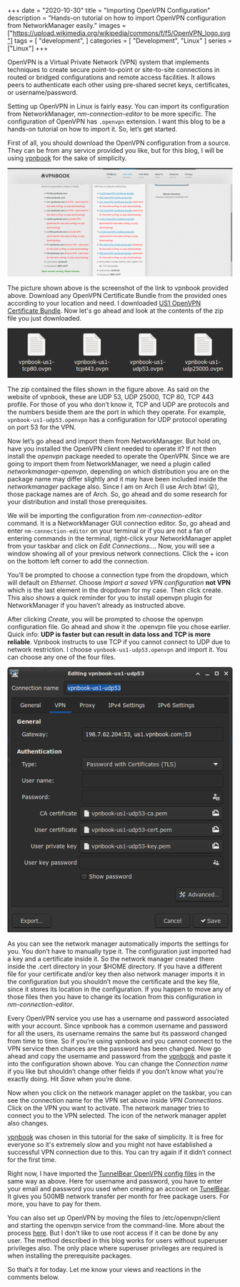 +++
date = "2020-10-30"
title = "Importing OpenVPN Configuration"
description = "Hands-on tutorial on how to import OpenVPN configuration from NetworkManager easily."
images = ["https://upload.wikimedia.org/wikipedia/commons/f/f5/OpenVPN_logo.svg"]
tags = [
    "development",
]
categories = [
    "Development",
    "Linux"
]
series = ["Linux"]
+++

OpenVPN is a Virtual Private Network (VPN) system that implements techniques to create secure point-to-point or site-to-site connections in routed or bridged configurations and remote access facilities. It allows peers to authenticate each other using pre-shared secret keys, certificates, or username/password.

Setting up OpenVPN in Linux is fairly easy. You can import its configuration from NetworkManager, _nm-connection-editor_ to be more specific. The configuration of OpenVPN has `.openvpn` extension. I want this blog to be a hands-on tutorial on how to import it. So, let’s get started.

First of all, you should download the OpenVPN configuration from a source. They can be from any service provided you like, but for this blog, I will be using [vpnbook](https://www.vpnbook.com/freevpn) for the sake of simplicity.

![vpnbook screenshot](/images/vpnbook_screenshot.png#center)

The picture shown above is the screenshot of the link to vpnbook provided above. Download any OpenVPN Certificate Bundle from the provided ones according to your location and need. I downloaded [US1 OpenVPN Certificate Bundle](https://www.vpnbook.com/free-openvpn-account/VPNBook.com-OpenVPN-US1.zip). Now let's go ahead and look at the contents of the zip file you just downloaded.

![openvpn bundle contents](/images/openvpn_bundle_contents.png#center)

The zip contained the files shown in the figure above. As said on the website of vpnbook, these are UDP 53, UDP 25000, TCP 80, TCP 443 profile. For those of you who don’t know it, TCP and UDP are protocols and the numbers beside them are the port in which they operate. For example, `vpnbook-us1-udp53.openvpn` has a configuration for UDP protocol operating on port 53 for the VPN.

Now let’s go ahead and import them from NetworkManager. But hold on, have you installed the OpenVPN client needed to operate it? If not then install the _openvpn_ package needed to operate the OpenVPN. Since we are going to import them from NetworkManager, we need a plugin called _networkmanager-openvpn_, depending on which distribution you are on the package name may differ slightly and it may have been included inside the _networkmanager_ package also. Since I am on Arch (I use Arch btw! 😜), those package names are of Arch. So, go ahead and do some research for your distribution and install those prerequisites.

We will be importing the configuration from _nm-connection-editor_ command. It is a NetworkManager GUI connection editor. So, go ahead and enter `nm-connection-editor` on your terminal or if you are not a fan of entering commands in the terminal, right-click your NetworkManager applet from your taskbar and click on _Edit Connections…_. Now, you will see a window showing all of your previous network connections. Click the + icon on the bottom left corner to add the connection.

You’ll be prompted to choose a connection type from the dropdown, which will default on _Ethernet_. Choose _Import a saved VPN configuration_ **not VPN** which is the last element in the dropdown for my case. Then click create. This also shows a quick reminder for you to install openvpn plugin for NetworkManager if you haven’t already as instructed above.

After clicking _Create_, you will be prompted to choose the openvpn configuration file. Go ahead and show it the .openvpn file you chose earlier. Quick info: **UDP is faster but can result in data loss and TCP is more reliable**. Vpnbook instructs to use TCP if you cannot connect to UDP due to network restriction. I choose `vpnbook-us1-udp53.openvpn` and import it. You can choose any one of the four files.

![openvpn configuration imported](/images/openvpn_imported.png#center)

As you can see the network manager automatically imports the settings for you. You don’t have to manually type it. The configuration just imported had a key and a certificate inside it. So the network manager created them inside the .cert directory in your \$HOME directory. If you have a different file for your certificate and/or key then also network manager imports it in the configuration but you shouldn’t move the certificate and the key file, since it stores its location in the configuration. If you happen to move any of those files then you have to change its location from this configuration in _nm-connection-editor_.

Every OpenVPN service you use has a username and password associated with your account. Since vpnbook has a common username and password for all the users, its username remains the same but its password changed from time to time. So if you’re using vpnbook and you cannot connect to the VPN service then chances are the password has been changed. Now go ahead and copy the username and password from the [vpnbook](https://www.vpnbook.com/freevpn) and paste it into the configuration shown above. You can change the _Connection name_ if you like but shouldn’t change other fields if you don’t know what you’re exactly doing. Hit _Save_ when you’re done.

Now when you click on the network manager applet on the taskbar, you can see the connection name for the VPN set above inside _VPN Connections_. Click on the VPN you want to activate. The network manager tries to connect you to the VPN selected. The icon of the network manager applet also changes.

[vpnbook](https://www.vpnbook.com/freevpn) was chosen in this tutorial for the sake of simplicity. It is free for everyone so it's extremely slow and you might not have established a successful VPN connection due to this. You can try again if it didn’t connect for the first time.

Right now, I have imported the [TunnelBear OpenVPN config files](https://s3.amazonaws.com/tunnelbear/linux/openvpn.zip) in the same way as above. Here for username and password, you have to enter your email and password you used when creating an account on [TunelBear](https://www.tunnelbear.com/). It gives you 500MB network transfer per month for free package users. For more, you have to pay for them.

You can also set up OpenVPN by moving the files to /etc/openvpn/client and starting the openvpn service from the command-line. More about the process [here](https://wiki.archlinux.org/index.php/TunnelBear). But I don’t like to use root access if it can be done by any user. The method described in this blog works for users without superuser privileges also. The only place where superuser privileges are required is when installing the prerequisite packages.

So that’s it for today. Let me know your views and reactions in the comments below.
